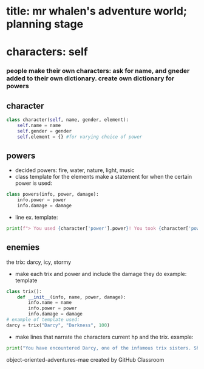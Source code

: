 # title: mr whalen's adventure world; planning stage

# characters: self
### people make their own characters: ask for name, and gneder added to their own dictionary. create own dictionary for powers 
## character
``` python
class character(self, name, gender, element):
    self.name = name
    self.gender = gender
    self.element = {} #for varying choice of power
```

## powers
- decided powers: fire, water, nature, light, music
- class template for the elements
make a statement for when the certain power is used:
``` python
class powers(info, power, damage):
    info.power = power
    info.damage = damage
```
- line ex. template:
``` python
print(f"> You used {character['power'].power}! You took {character['power'].damage} off of Icy. {300 - character['power'].damage}.Congrats, newbie. WAIT. Don't celebrate yet... Watch out, she's coming for you.") #for when you use the power against the trix
```

## enemies
the trix: darcy, icy, stormy
- make each trix and power and include the damage they do
example: template
``` python
class trix():
    def __init__(info, name, power, damage):
        info.name = name
        info.power = power
        info.damage = damage
# example of template used:
darcy = trix("Darcy", "Darkness", 100)
```
- make lines that narrate the characters current hp and the trix.
example:
``` python
print("You have encountered Darcy, one of the infamous trix sisters. She uses her power, Darkness, against you. YOU JUST LOST 100 HEALTH POINTS! GET WRECKED.")
```


object-oriented-adventures-mae created by GitHub Classroom

